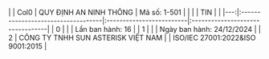|    | Col0                               | QUY ĐỊNH AN NINH THÔNG   | Mã số: 1-501                     |
|    |                                    | TIN                      |                                  |
|---:|:-----------------------------------|:-------------------------|:---------------------------------|
|  0 |                                    |                          | Lần ban hành: 16                 |
|  1 |                                    |                          | Ngày ban hành: 24/12/2024        |
|  2 | CÔNG TY TNHH SUN ASTERISK VIỆT NAM |                          | ISO/IEC 27001:2022&ISO 9001:2015 |